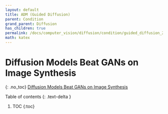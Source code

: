 ```yaml
---
layout: default
title: ADM (Guided Diffusion)
parent: Condition
grand_parent: Diffusion
has_children: true
permalink: /docs/computer_vision/diffusion/condition/guided_diffusion_2023_12_11
math: katex
---
```


# Diffusion Models Beat GANs on Image Synthesis
{: .no_toc}
[Diffusion Models Beat GANs on Image Synthesis](https://arxiv.org/abs/2105.05233)

Table of contents
{: .text-delta }
1. TOC
{:toc}

